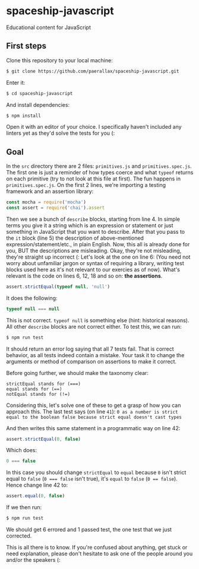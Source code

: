 # spaceship-javascript
Educational content for JavaScript

## First steps
Clone this repository to your local machine:

``` bash 
$ git clone https://github.com/paerallax/spaceship-javascript.git
```

Enter it:
``` bash
$ cd spaceship-javascript
```

And install dependencies:
``` bash
$ npm install
```

Open it with an editor of your choice. I specifically haven't included any linters yet as they'd solve the tests for you (:


## Goal
In the `src` directory there are 2 files: `primitives.js` and `primitives.spec.js`. The first one is just a reminder of how types coerce and what `typeof` returns on each primitive (try to not look at this file at first). The fun happens in `primitives.spec.js`.
On the first 2 lines, we're importing a testing framework and an assertion library: 
``` javascript
const mocha = require('mocha')
const assert = require('chai').assert
```

Then we see a bunch of `describe` blocks, starting from line 4. In simple terms you give it a string which is an expression or statement or just something in JavaScript that you want to describe. After that you pass to the `it` block (line 5) the description of above-mentioned expression/statement/etc., in plain English. Now, this all is already done for you, BUT the descriptions are misleading. Okay, they're not misleading, they're straight up incorrect (: 
Let's look at the one on line 6:
(You need not worry about unfamiliar jargon or syntax of requiring a library, writing test blocks used here as it's not relevant to our exercies as of now). What's relevant is the code on lines 6, 12, 18 and so on: **the assertions**. 

``` javascript
assert.strictEqual(typeof null, 'null')
```

It does the following:

```javascript
typeof null === null
```

This is not correct. `typeof null` is something else (hint: historical reasons). All other `describe` blocks are not correct either. To test this, we can run: 

``` bash
$ npm run test
```

It should return an error log saying that all 7 tests fail. That is correct behavior, as all tests indeed contain a mistake. Your task it to change the arguments or method of comparison on assertions to make it correct.

Before going further, we should make the taxonomy clear:

``` 
strictEqual stands for (===)
equal stands for (==)
notEqual stands for (!=)
```

Considering this, let's solve one of these to get a grasp of how you can approach this. The last test says (on line `41`):
```0 as a number is strict equal to the boolean false because strict equal doesn't cast types```

And then writes this same statement in a programmatic way on line 42:
``` javascript
assert.strictEqual(0, false)
```

Which does: 
``` javascript
0 === false
```

In this case you should change `strictEqual` to `equal` because `0` isn't strict equal to `false` (`0 === false` isn't true), it's `equal` to `false` (`0 == false`). Hence change line 42 to:
```javascript
assert.equal(0, false)
```

If we then run:
``` bash
$ npm run test
```

We should get 6 errored and 1 passed test, the one test that we just corrected. 

This is all there is to know. If you're confused about anything, get stuck or need explanation, please don't hesitate to ask one of the people around you and/or the speakers (: 
